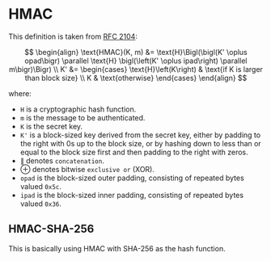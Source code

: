 # HMAC

This definition is taken from [RFC 2104](https://datatracker.ietf.org/doc/html/rfc2104):

$$  
\begin{align}  
\text{HMAC}(K, m) &= \text{H}\Bigl(\bigl(K' \oplus opad\bigr) \parallel  
\text{H} \bigl(\left(K' \oplus ipad\right) \parallel m\bigr)\Bigr) \\  
K' &= \begin{cases}  
\text{H}\left(K\right) & \text{if K is larger than block size} \\  
K & \text{otherwise}  
\end{cases}  
\end{align}  
$$

where:

- `H` is a cryptographic hash function.
- `m` is the message to be authenticated.
- `K` is the secret key.
- `K'` is a block-sized key derived from the secret key, either by padding to the right with 0s up to the block size, or by hashing
  down to less than or equal to the block size first and then padding to the right with zeros.
- $\parallel$ denotes `concatenation`.
- $\oplus$ denotes bitwise `exclusive or` (XOR).
- `opad` is the block-sized outer padding, consisting of repeated bytes valued `0x5c`.
- `ipad` is the block-sized inner padding, consisting of repeated bytes valued `0x36`.

## HMAC-SHA-256

This is basically using HMAC with SHA-256 as the hash function.